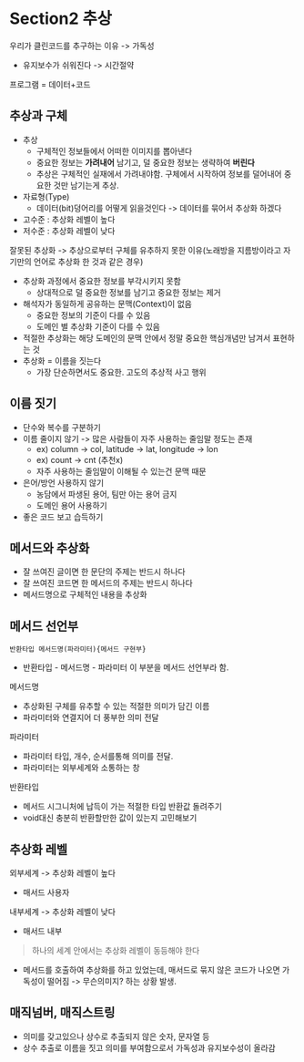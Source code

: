 # Section2 추상
우리가 클린코드를 추구하는 이유 -> 가독성
* 유지보수가 쉬워진다 -> 시간절약

프로그램 = 데이터+코드

## 추상과 구체
* 추상
  * 구체적인 정보들에서 어떠한 이미지를 뽑아낸다
  * 중요한 정보는 **가려내어** 남기고, 덜 중요한 정보는 생략하여 **버린다**
  * 추상은 구체적인 실재에서 가려내야함. 구체에서 시작하여 정보를 덜어내어 중요한 것만 남기는게 추상.
* 자료형(Type)
  * 데이터(bit)덩어리를 어떻게 읽을것인다 -> 데이터를 묶어서 추상화 하겠다
* 고수준 : 추상화 레벨이 높다
* 저수준 : 추상화 레벨이 낮다


잘못된 추상화 -> 추상으로부터 구체를 유추하지 못한 이유(노래방을 지름방이라고 자기만의 언어로 추상화 한 것과 같은 경우)
* 추상화 과정에서 중요한 정보를 부각시키지 못함
  * 상대적으로 덜 중요한 정보를 남기고 중요한 정보는 제거
* 해석자가 동일하게 공유하는 문맥(Context)이 없음
  * 중요한 정보의 기준이 다를 수 있음
  * 도메인 별 추상화 기준이 다를 수 있음
* 적절한 추상화는 해당 도메인의 문맥 안에서 정말 중요한 핵심개념만 남겨서 표현하는 것
* 추상화 = 이름을 짓는다
  * 가장 단순하면서도 중요한. 고도의 추상적 사고 행위

## 이름 짓기
* 단수와 복수를 구분하기
* 이름 줄이지 않기 -> 많은 사람들이 자주 사용하는 줄임말 정도는 존재
  * ex) column -> col, latitude -> lat, longitude -> lon
  * ex) count -> cnt (추천x)
  * 자주 사용하는 줄임말이 이해될 수 있는건 문맥 때문
* 은어/방언 사용하지 않기
  * 농담에서 파생된 용어, 팀만 아는 용어 금지
  * 도메인 용어 사용하기
* 좋은 코드 보고 습득하기

## 메서드와 추상화
* 잘 쓰여진 글이면 한 문단의 주제는 반드시 하나다
* 잘 쓰여진 코드면 한 메서드의 주제는 반드시 하나다
* 메서드명으로 구체적인 내용을 추상화

## 메서드 선언부
`반환타입 메서드명(파라미터){메서드 구현부}`
* 반환타입 - 메서드명 - 파라미터 이 부분을 메서드 선언부라 함.

메서드명
* 추상화된 구체를 유추할 수 있는 적절한 의미가 담긴 이름
* 파라미터와 연결지어 더 풍부한 의미 전달

파라미터
* 파라미터 타입, 개수, 순서를통해 의미를 전달.
* 파라미터는 외부세계와 소통하는 창

반환타입
* 메서드 시그니처에 납득이 가는 적절한 타입 반환값 돌려주기
* void대신 충분히 반환할만한 값이 있는지 고민해보기

## 추상화 레벨
외부세계 -> 추상화 레벨이 높다
* 매서드 사용자

내부세계 -> 추상화 레벨이 낮다
* 매서드 내부

> 하나의 세계 안에서는 추상화 레벨이 동등해야 한다
* 메서드를 호출하여 추상화를 하고 있었는데, 매서드로 묶지 않은 코드가 나오면 가독성이 떨어짐 -> 무슨의미지? 하는 상황 발생.

## 매직넘버, 매직스트링
* 의미를 갖고있으나 상수로 추출되지 않은 숫자, 문자열 등
* 상수 추출로 이름을 짓고 의미를 부여함으로서 가독성과 유지보수성이 올라감

